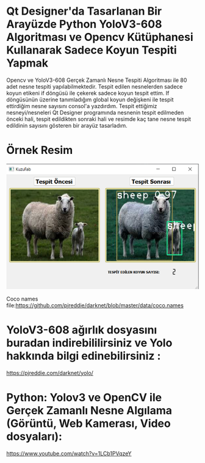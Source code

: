 # Qt Designer'da Tasarlanan Bir Arayüzde Python YoloV3-608 Algoritması ve Opencv Kütüphanesi Kullanarak Sadece Koyun Tespiti Yapmak
Opencv ve YoloV3-608 Gerçek Zamanlı Nesne Tespiti Algoritması ile 80 adet nesne tespiti yapılabilmektedir. Tespit edilen nesnelerden sadece koyun etikeni if döngüsü ile çekerek sadece koyun tespit ettim. If döngüsünün üzerine tanımladığım global koyun değişkeni ile tespit ettirdiğim nesne sayısını consol'a yazdırdım. 
Tespit ettiğimiz nesneyi/nesneleri Qt Designer programında nesnenin tespit edilmeden önceki hali, tespit edildikten sonraki hali ve resimde kaç tane nesne tespit edildinin sayısını gösteren bir arayüz tasarladım.
# Örnek Resim
![alt text](https://github.com/AtaMesutKilinc/SheepDetection/blob/main/sample%20interface.jpg?raw=true)

Coco names file:https://github.com/pjreddie/darknet/blob/master/data/coco.names

# YoloV3-608 ağırlık dosyasını buradan indirebililirsiniz ve Yolo hakkında bilgi edinebilirsiniz :
https://pjreddie.com/darknet/yolo/  
# Python: Yolov3 ve OpenCV ile Gerçek Zamanlı Nesne Algılama (Görüntü, Web Kamerası, Video dosyaları):
https://www.youtube.com/watch?v=1LCb1PVqzeY



  
